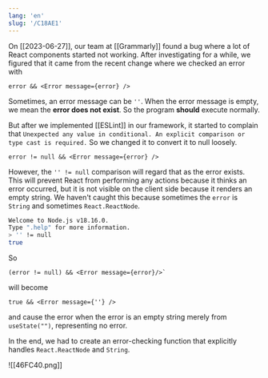 ```yaml
---
lang: 'en'
slug: '/C18AE1'
---
```


On [[2023-06-27]], our team at [[Grammarly]] found a bug where a lot of React components started not working. After investigating for a while, we figured that it came from the recent change where we checked an error with

```tsx
error && <Error message={error} />
```

Sometimes, an error message can be `''`. When the error message is empty, we mean the **error does not exist**. So the program **should** execute normally.

But after we implemented [[ESLint]] in our framework, it started to complain that `Unexpected any value in conditional. An explicit comparison or type cast is required.` So we changed it to convert it to null loosely.

```tsx
error != null && <Error message={error} />
```

However, the `'' != null` comparison will regard that as the error exists. This will prevent React from performing any actions because it thinks an error occurred, but it is not visible on the client side because it renders an empty string. We haven't caught this because sometimes the `error` is `String` and sometimes `React.ReactNode`.

```bash
Welcome to Node.js v18.16.0.
Type ".help" for more information.
> '' != null
true
```

So

```tsx
(error != null) && <Error message={error}/>`
```

will become

```tsx
true && <Error message={''} />
```

and cause the error when the error is an empty string merely from `useState("")`, representing no error.

In the end, we had to create an error-checking function that explicitly handles `React.ReactNode` and `String`.

![[46FC40.png]]
